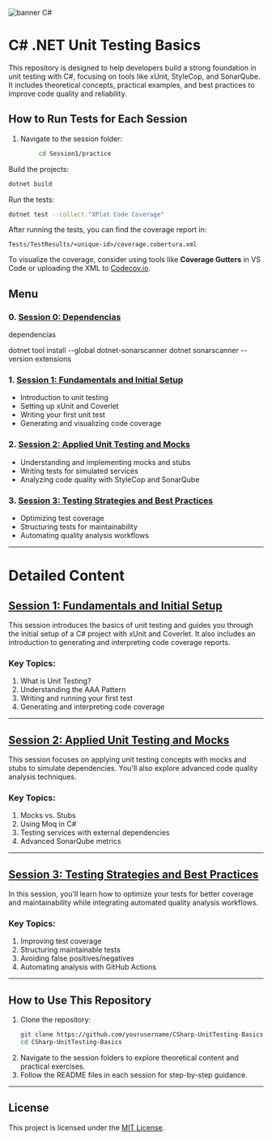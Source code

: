 ![banner C#](images/csharp-banner.png)

# C# .NET Unit Testing Basics

This repository is designed to help developers build a strong foundation in unit testing with C#, focusing on tools like xUnit, StyleCop, and SonarQube. It includes theoretical concepts, practical examples, and best practices to improve code quality and reliability.

## How to Run Tests for Each Session

1. Navigate to the session folder:
   ```bash
        cd Session1/practice
   ```
Build the projects:
   ```bash
   dotnet build
   ```

Run the tests:
   ```bash
   dotnet test --collect:"XPlat Code Coverage"
   ```

After running the tests, you can find the coverage report in:
   ```plaintext
   Tests/TestResults/<unique-id>/coverage.cobertura.xml
   ```
To visualize the coverage, consider using tools like **Coverage Gutters** in VS Code or uploading the XML to [Codecov.io](https://codecov.io).

## Menu

### 0. [Session 0: Dependencias](./Session1/fundamentals.md)
dependencias

dotnet tool install --global dotnet-sonarscanner
dotnet sonarscanner --version
extensions


### 1. [Session 1: Fundamentals and Initial Setup](./Session1/fundamentals.md)
- Introduction to unit testing
- Setting up xUnit and Coverlet
- Writing your first unit test
- Generating and visualizing code coverage

### 2. [Session 2: Applied Unit Testing and Mocks](./Session2/applied_testing.md)
- Understanding and implementing mocks and stubs
- Writing tests for simulated services
- Analyzing code quality with StyleCop and SonarQube

### 3. [Session 3: Testing Strategies and Best Practices](./Session3/testing_strategies.md)
- Optimizing test coverage
- Structuring tests for maintainability
- Automating quality analysis workflows

---

# Detailed Content

## [Session 1: Fundamentals and Initial Setup](./Session1/fundamentals.md)
This session introduces the basics of unit testing and guides you through the initial setup of a C# project with xUnit and Coverlet. It also includes an introduction to generating and interpreting code coverage reports.

### Key Topics:
1. What is Unit Testing?
2. Understanding the AAA Pattern
3. Writing and running your first test
4. Generating and interpreting code coverage

---

## [Session 2: Applied Unit Testing and Mocks](./Session2/applied_testing.md)
This session focuses on applying unit testing concepts with mocks and stubs to simulate dependencies. You'll also explore advanced code quality analysis techniques.

### Key Topics:
1. Mocks vs. Stubs
2. Using Moq in C#
3. Testing services with external dependencies
4. Advanced SonarQube metrics

---

## [Session 3: Testing Strategies and Best Practices](./Session3/testing_strategies.md)
In this session, you'll learn how to optimize your tests for better coverage and maintainability while integrating automated quality analysis workflows.

### Key Topics:
1. Improving test coverage
2. Structuring maintainable tests
3. Avoiding false positives/negatives
4. Automating analysis with GitHub Actions

---

## How to Use This Repository
1. Clone the repository:
   ```bash
   git clone https://github.com/yourusername/CSharp-UnitTesting-Basics.git
   cd CSharp-UnitTesting-Basics
   ```
2. Navigate to the session folders to explore theoretical content and practical exercises.
3. Follow the README files in each session for step-by-step guidance.

---

## License
This project is licensed under the [MIT License](./LICENSE).

